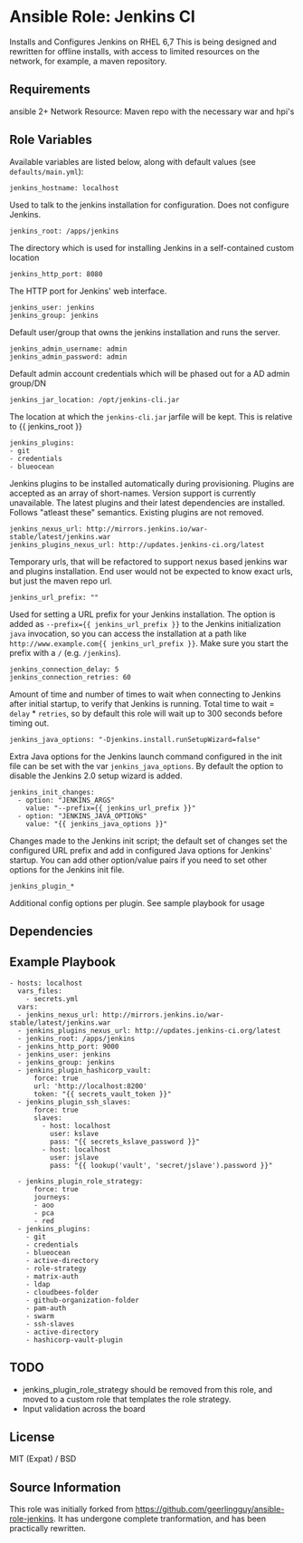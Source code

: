 # Ansible Role: Jenkins CI


Installs and Configures Jenkins on RHEL 6,7
This is being designed and rewritten for offline installs, with access to limited resources on the network, for example, a maven repository.

## Requirements

ansible 2+
Network Resource: Maven repo with the necessary war and hpi's


## Role Variables

Available variables are listed below, along with default values (see `defaults/main.yml`):

    jenkins_hostname: localhost

Used to talk to the jenkins installation for configuration. Does not configure Jenkins.

    jenkins_root: /apps/jenkins

The directory which is used for installing Jenkins in a self-contained custom location

    jenkins_http_port: 8080

The HTTP port for Jenkins' web interface.

    jenkins_user: jenkins
	jenkins_group: jenkins
Default user/group that owns the jenkins installation and runs the server.    
    
    jenkins_admin_username: admin
    jenkins_admin_password: admin

Default admin account credentials which will be phased out for a AD admin group/DN

    jenkins_jar_location: /opt/jenkins-cli.jar

The location at which the `jenkins-cli.jar` jarfile will be kept. This is relative to {{ jenkins_root }}

    jenkins_plugins:
    - git
    - credentials
    - blueocean

Jenkins plugins to be installed automatically during provisioning. Plugins are accepted as an array of short-names. Version support is currently unavailable. The latest plugins and their latest dependencies are installed. Follows "atleast these" semantics. Existing plugins are not removed.

    jenkins_nexus_url: http://mirrors.jenkins.io/war-stable/latest/jenkins.war
	jenkins_plugins_nexus_url: http://updates.jenkins-ci.org/latest

Temporary urls, that will be refactored to support nexus based jenkins war and plugins installation. End user would not be expected to know exact urls, but just the maven repo url.

    jenkins_url_prefix: ""

Used for setting a URL prefix for your Jenkins installation. The option is added as `--prefix={{ jenkins_url_prefix }}` to the Jenkins initialization `java` invocation, so you can access the installation at a path like `http://www.example.com{{ jenkins_url_prefix }}`. Make sure you start the prefix with a `/` (e.g. `/jenkins`).

    jenkins_connection_delay: 5
    jenkins_connection_retries: 60

Amount of time and number of times to wait when connecting to Jenkins after initial startup, to verify that Jenkins is running. Total time to wait = `delay` * `retries`, so by default this role will wait up to 300 seconds before timing out.

    jenkins_java_options: "-Djenkins.install.runSetupWizard=false"

Extra Java options for the Jenkins launch command configured in the init file can be set with the var `jenkins_java_options`. By default the option to disable the Jenkins 2.0 setup wizard is added.

    jenkins_init_changes:
      - option: "JENKINS_ARGS"
        value: "--prefix={{ jenkins_url_prefix }}"
      - option: "JENKINS_JAVA_OPTIONS"
        value: "{{ jenkins_java_options }}"

Changes made to the Jenkins init script; the default set of changes set the configured URL prefix and add in configured Java options for Jenkins' startup. You can add other option/value pairs if you need to set other options for the Jenkins init file.

	jenkins_plugin_*
	
Additional config options per plugin. See sample playbook for usage	

## Dependencies

## Example Playbook

```
- hosts: localhost
  vars_files:
    - secrets.yml
  vars:
  - jenkins_nexus_url: http://mirrors.jenkins.io/war-stable/latest/jenkins.war
  - jenkins_plugins_nexus_url: http://updates.jenkins-ci.org/latest
  - jenkins_root: /apps/jenkins
  - jenkins_http_port: 9000
  - jenkins_user: jenkins
  - jenkins_group: jenkins
  - jenkins_plugin_hashicorp_vault:
      force: true
      url: 'http://localhost:8200'
      token: "{{ secrets_vault_token }}"
  - jenkins_plugin_ssh_slaves:
      force: true
      slaves:
        - host: localhost  
          user: kslave
          pass: "{{ secrets_kslave_password }}"
        - host: localhost
          user: jslave
          pass: "{{ lookup('vault', 'secret/jslave').password }}" 
          
  - jenkins_plugin_role_strategy:
      force: true
      journeys:
      - aoo
      - pca
      - red
  - jenkins_plugins:
    - git
    - credentials
    - blueocean
    - active-directory
    - role-strategy
    - matrix-auth
    - ldap
    - cloudbees-folder
    - github-organization-folder
    - pam-auth
    - swarm
    - ssh-slaves
    - active-directory
    - hashicorp-vault-plugin
```
## TODO

* jenkins_plugin_role_strategy should be removed from this role, and moved to a custom role that templates the role strategy.
* Input validation across the board


## License

MIT (Expat) / BSD

## Source Information

This role was initially forked from  https://github.com/geerlingguy/ansible-role-jenkins. It has undergone complete tranformation, and has been practically rewritten. 